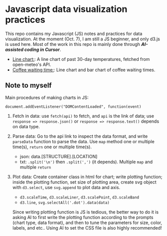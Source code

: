 # Javascript data visualization practices

This repo contains my Javascript (JS) notes and practices for data visualization. At the moment (Oct. 7), I am still a JS beginner, and only d3.js is used here. 
Most of the work in this repo is mainly done through ***AI-assisted coding in Cursor***.  

- [Line chart:](https://github.com/danicychao/js_crash_101/tree/main/Line_chart): A line chart of past 30-day temperatures, fetched from open-meteo's API.
- [Coffee waiting time:](https://github.com/danicychao/js_crash_101/tree/main/coffee_waiting_time): Line chart and bar chart of coffee waiting times.

## Note to myself
Main procedures of making charts in JS:

```document.addEventListener("DOMContentLoaded", function(event)```

1. Fetch in data: use `fetch(api)` to fetch, and `api` is the link of data; use `response => response.json()` or `response => response.text()`
   depends on data type.

2. Parse data: Go to the api link to inspect the data format, and write `parseData` function to parse the data. Use `map` method one or multiple time(s),
   `return` one or multiple time(s).

    - json: data.[STRUCTURE].[LOCATION]
    - txt: `.split('\n')` then `.split(',')` (it depends). Multiple `map` and multiple `return`

3. Plot data: Create container class in html for chart; write plotting function; inside the plotting function, set size of plotting area, create svg object with `d3.select`,
   use `svg.append` to plot data and axis.

    - `d3.scaleTime`, `d3.scaleLiner`, `d3.scalePoint`, `d3.scaleBand`
    - `d3.line`, `svg.selectAll('.dot').data(data)`

   Since writing plotting function is JS is tedious, the better way to do it is asking AI to first write the plotting function according to the prompts (chart type, data format), and then to tune the parameters for size, color, labels, and etc.. Using AI to set the CSS file is also highly recommended!

